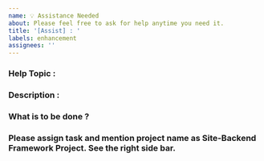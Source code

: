 ```yaml
---
name: 💡 Assistance Needed
about: Please feel free to ask for help anytime you need it.
title: '[Assist] : '
labels: enhancement
assignees: ''
---
```



<!-- DO NOT DELETE 
validate_template=true
template_path=.github/ISSUE_TEMPLATE/assist.md
-->

### Help Topic : 


### Description : 



### What is to be done ?



### Please assign task and mention project name as Site-Backend Framework Project. See the right side bar.
